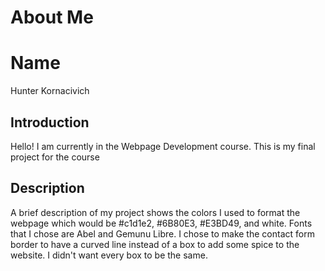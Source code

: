# About Me

# Name
Hunter Kornacivich

## Introduction 
Hello! I am currently in the Webpage Development course. This is my final project for the course

## Description
A brief description of my project shows the colors I used to format the webpage which would be #c1d1e2, #6B80E3, #E3BD49, and white. Fonts that I chose are Abel and Gemunu Libre. I chose to make the contact form border to have a curved line instead of a box to add some spice to the website. I didn't want every box to be the same. 

